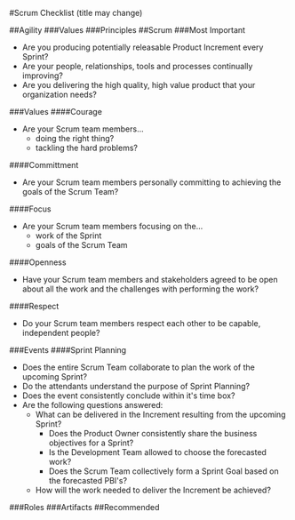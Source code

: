 #Scrum Checklist (title may change)

##Agility
###Values
###Principles
##Scrum
###Most Important
- Are you producing potentially releasable Product Increment every Sprint?
- Are your people, relationships, tools and processes continually improving?
- Are you delivering the high quality, high value product that your organization needs?

###Values
####Courage
- Are your Scrum team members...
    - doing the right thing?
    - tackling the hard problems?

####Committment
- Are your Scrum team members personally committing to achieving the goals of the Scrum Team?

####Focus
- Are your Scrum team members focusing on the...
    - work of the Sprint
    - goals of the Scrum Team

####Openness
- Have your Scrum team members and stakeholders agreed to be open about all the work and the challenges with performing the work?

####Respect
- Do your Scrum team members respect each other to be capable, independent people?

###Events
####Sprint Planning
- Does the entire Scrum Team collaborate to plan the work of the upcoming Sprint?
- Do the attendants understand the purpose of Sprint Planning?
- Does the event consistently conclude within it's time box?
- Are the following questions answered:
    - What can be delivered in the Increment resulting from the upcoming Sprint?
        - Does the Product Owner consistently share the business objectives for a Sprint?
        - Is the Development Team allowed to choose the forecasted work?
        - Does the Scrum Team collectively form a Sprint Goal based on the forecasted PBI's?
    - How will the work needed to deliver the Increment be achieved?
    
###Roles
###Artifacts
##Recommended

